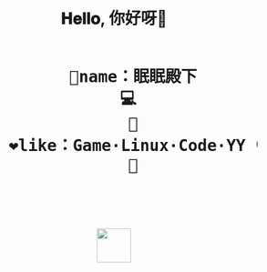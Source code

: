 <h1 align="center">𝐇𝐞𝐥𝐥𝐨, 你好呀🍒<br>






<br>
    <pre>
    👀name：眠眠殿下
    💻 
    📖
    ❤️like：Game·Linux·Code·YY（master）
    🐾
    </pre>
<br>


<img src="https://raw.githubusercontent.com/innng/innng/master/assets/kyubey.gif" height="60"/>
